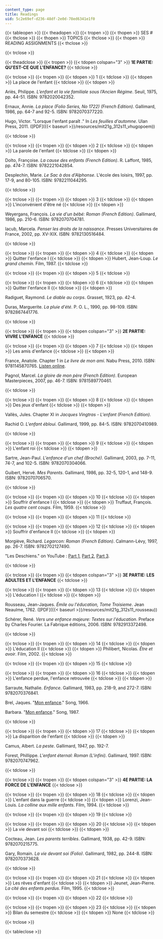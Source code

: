 ```yaml
---
content_type: page
title: Readings
uid: 5c2e69ef-d236-48df-2e0d-78ed6341e1f0
---
```


{{< tableopen >}}
{{< theadopen >}}
{{< tropen >}}
{{< thopen >}}
SES #
{{< thclose >}}
{{< thopen >}}
TOPICS
{{< thclose >}}
{{< thopen >}}
READING ASSIGNMENTS
{{< thclose >}}

{{< trclose >}}

{{< theadclose >}}
{{< tropen >}}
{{< tdopen colspan="3" >}}
**1E PARTIE: QU'EST-CE QUE L'ENFANCE?**
{{< tdclose >}}

{{< trclose >}}
{{< tropen >}}
{{< tdopen >}}
1
{{< tdclose >}}
{{< tdopen >}}
La place de l'enfant
{{< tdclose >}}
{{< tdopen >}}


Ariès, Philippe. _L’enfant et la vie familiale sous l’Ancien Régime_. Seuil, 1975, pp. 44-51. ISBN: 9782020042352.

Ernaux, Annie. _La place (Folio Series, No 1722) (French Edition)_. Gallimard, 1986, pp. 64-7 and 92-5. ISBN: 9782070377220.

Hugo, Victor. "Lorsque l'enfant paraît ." In _Les feuilles d'automne_. Ulan Press, 2011. ([PDF]({{< baseurl >}}/resources/mit21g_312s11_vhugopoem))


{{< tdclose >}}

{{< trclose >}}
{{< tropen >}}
{{< tdopen >}}
2
{{< tdclose >}}
{{< tdopen >}}
La parole de l'enfant
{{< tdclose >}}
{{< tdopen >}}


Dolto, Françoise. _La cause des enfants (French Edition)_. R. Laffont, 1985, pp. 474-7. ISBN: 9782221042854.

Desplechin, Marie. _Le Sac à dos d'Alphonse_. L'école des loisirs, 1997, pp. 17-9, and 80-105. ISBN: 9782211044295.


{{< tdclose >}}

{{< trclose >}}
{{< tropen >}}
{{< tdopen >}}
3
{{< tdclose >}}
{{< tdopen >}}
L'inconvénient d'être né
{{< tdclose >}}
{{< tdopen >}}


Weyergans, François. _La vie d'un bébé: Roman (French Edition)_. Gallimard, 1986, pp. 210-6. ISBN: 9782070704781.

Iacub, Marcela. _Penser les droits de la naissance_. Presses Universitaires de France, 2002, pp. XV-XIX. ISBN: 9782130516484.


{{< tdclose >}}

{{< trclose >}}
{{< tropen >}}
{{< tdopen >}}
4
{{< tdclose >}}
{{< tdopen >}}
Quitter l'enfance I
{{< tdclose >}}
{{< tdopen >}}
Hubert, Jean-Loup. _Le grand chemin_. Film, 1987.
{{< tdclose >}}

{{< trclose >}}
{{< tropen >}}
{{< tdopen >}}
5
{{< tdclose >}}

{{< trclose >}}
{{< tropen >}}
{{< tdopen >}}
6
{{< tdclose >}}
{{< tdopen >}}
Quitter l'enfance II
{{< tdclose >}}
{{< tdopen >}}


Radiguet, Raymond. _Le diable au corps_. Grasset, 1923, pp. 42-4.

Duras, Marguerite. _La pluie d'été_. P. O. L., 1990, pp. 98-109. ISBN: 9782867441776.


{{< tdclose >}}

{{< trclose >}}
{{< tropen >}}
{{< tdopen colspan="3" >}}
**2E PARTIE: VIVRE L'ENFANCE**
{{< tdclose >}}

{{< trclose >}}
{{< tropen >}}
{{< tdopen >}}
7
{{< tdclose >}}
{{< tdopen >}}
Les amis d'enfance
{{< tdclose >}}
{{< tdopen >}}


France, Anatole. Chapter 1 in _Le livre de mon ami_. Nabu Press, 2010. ISBN: 9781145870765. [Listen online](https://web.archive.org/web/20110719112133/http://www.litteratureaudio.net/Anatole_France_-_Le_livre_de_mon_ami_Chap01.mp3).

Pagnol, Marcel. _La gloire de mon père (French Edition)_. European Masterpieces, 2007, pp. 46-7. ISBN: 9781589770461.


{{< tdclose >}}

{{< trclose >}}
{{< tropen >}}
{{< tdopen >}}
8
{{< tdclose >}}
{{< tdopen >}}
Des jeux d'enfant
{{< tdclose >}}
{{< tdopen >}}


Vallès, Jules. Chapter XI in _Jacques Vingtras - L'enfant (French Edition)_.

Rachid O. _L'enfant ébloui_. Gallimard, 1999, pp. 84-5. ISBN: 9782070410989.


{{< tdclose >}}

{{< trclose >}}
{{< tropen >}}
{{< tdopen >}}
9
{{< tdclose >}}
{{< tdopen >}}
L'enfant roi
{{< tdclose >}}
{{< tdopen >}}


Sartre, Jean-Paul. _L'enfance d'un chef (Broché)_. Gallimard, 2003, pp. 7-11, 74-7, and 102-5. ISBN: 9782070304066.

Guibert, Hervé. _Mes Parents_. Gallimard, 1986, pp. 32-5, 120-1, and 148-9. ISBN: 9782070706570.


{{< tdclose >}}

{{< trclose >}}
{{< tropen >}}
{{< tdopen >}}
10
{{< tdclose >}}
{{< tdopen >}}
Souffrir d'enfance I
{{< tdclose >}}
{{< tdopen >}}
Truffaut, François. _Les quatre cent coups_. Film, 1959.
{{< tdclose >}}

{{< trclose >}}
{{< tropen >}}
{{< tdopen >}}
11
{{< tdclose >}}

{{< trclose >}}
{{< tropen >}}
{{< tdopen >}}
12
{{< tdclose >}}
{{< tdopen >}}
Souffrir d'enfance II
{{< tdclose >}}
{{< tdopen >}}


Morgiève, Richard. _Legarcon: Roman (French Edition)_. Calmann-Lévy, 1997, pp. 26-7. ISBN: 9782702127490.

"Les Deschiens." on YouTube : [Part 1](http://www.youtube.com/watch?v=Y4LiZxS1aA0), [Part 2](http://www.youtube.com/watch?v=jDfkwMX3vww&feature=related), [Part 3](http://www.youtube.com/watch?v=BpjEHrA54M0&feature=related).


{{< tdclose >}}

{{< trclose >}}
{{< tropen >}}
{{< tdopen colspan="3" >}}
**3E PARTIE: LES ADULTES ET L'ENFANCE**
{{< tdclose >}}

{{< trclose >}}
{{< tropen >}}
{{< tdopen >}}
13
{{< tdclose >}}
{{< tdopen >}}
L'éducation I
{{< tdclose >}}
{{< tdopen >}}


Rousseau, Jean-Jaques. _Émile ou l'éducation, Tome Troisieme_. Jean Neaulme, 1762. ([PDF]({{< baseurl >}}/resources/mit21g_312s11_rousseau))

Schérer, René. _Vers une enfance majeure: Textes sur l'éducation_. Preface by Charles Fourier. La Fabrique éditions, 2006. ISBN: 9782913372498.


{{< tdclose >}}

{{< trclose >}}
{{< tropen >}}
{{< tdopen >}}
14
{{< tdclose >}}
{{< tdopen >}}
L'éducation II
{{< tdclose >}}
{{< tdopen >}}
Philibert, Nicolas. _Être et avoir_. Film, 2002.
{{< tdclose >}}

{{< trclose >}}
{{< tropen >}}
{{< tdopen >}}
15
{{< tdclose >}}

{{< trclose >}}
{{< tropen >}}
{{< tdopen >}}
16
{{< tdclose >}}
{{< tdopen >}}
L'enfance perdue, l'enfance retrouvée
{{< tdclose >}}
{{< tdopen >}}


Sarraute, Nathalie. _Enfance_. Gallimard, 1983, pp. 218-9, and 272-7. ISBN: 9782070376841.

Brel, Jaques. "[Mon enfance](http://www.youtube.com/watch?v=tqtqUABH4ig)." Song, 1966.

Barbara. "[Mon enfance](http://www.youtube.com/watch?v=L-ToyNEYFmY&playnext=1&list=PL9CA037FDF8EF55D8)." Song, 1987.


{{< tdclose >}}

{{< trclose >}}
{{< tropen >}}
{{< tdopen >}}
17
{{< tdclose >}}
{{< tdopen >}}
La disparition de l'enfant
{{< tdclose >}}
{{< tdopen >}}


Camus, Albert. _La peste_. Gallimard, 1947, pp. 192-7.

Forest, Phillippe. _L'enfant éternal: Roman (L'infini)_. Gallimard, 1997. ISBN: 9782070747962.


{{< tdclose >}}

{{< trclose >}}
{{< tropen >}}
{{< tdopen colspan="3" >}}
**4E PARTIE: LA FORCE DE L'ENFANCE**
{{< tdclose >}}

{{< trclose >}}
{{< tropen >}}
{{< tdopen >}}
18
{{< tdclose >}}
{{< tdopen >}}
L'enfant dans la guerre
{{< tdclose >}}
{{< tdopen >}}
Lorenzi, Jean-Louis. _La colline aux mille enfants_. Film, 1994.
{{< tdclose >}}

{{< trclose >}}
{{< tropen >}}
{{< tdopen >}}
19
{{< tdclose >}}

{{< trclose >}}
{{< tropen >}}
{{< tdopen >}}
20
{{< tdclose >}}
{{< tdopen >}}
La vie devant soi
{{< tdclose >}}
{{< tdopen >}}


Cocteau, Jean. _Les parents terribles_. Gallimard, 1938, pp. 42-9. ISBN: 9782070215775.

Gary, Romain. _La vie devant soi (Folio)_. Gallimard, 1982, pp. 244-8. ISBN: 9782070373628.


{{< tdclose >}}

{{< trclose >}}
{{< tropen >}}
{{< tdopen >}}
21
{{< tdclose >}}
{{< tdopen >}}
Les rêves d'enfant
{{< tdclose >}}
{{< tdopen >}}
Jeunet, Jean-Pierre. _La cité des enfants perdus_. Film, 1995.
{{< tdclose >}}

{{< trclose >}}
{{< tropen >}}
{{< tdopen >}}
22
{{< tdclose >}}

{{< trclose >}}
{{< tropen >}}
{{< tdopen >}}
23
{{< tdclose >}}
{{< tdopen >}}
Bilan du semestre
{{< tdclose >}}
{{< tdopen >}}
None
{{< tdclose >}}

{{< trclose >}}

{{< tableclose >}}